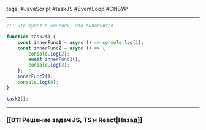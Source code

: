 tags: #JavaScript #taskJS #EventLoop #СИБУР
___

```js
//! что будет в консоли, что выполнится

function task2() {
    const innerFunc1 = async () => console.log(1);
    const innerFunc2 = async () => {
        console.log(2);
        await innerFunc1();
        console.log(3);
    };
    innerFunc2();
    console.log(4);
}

task2();
```

___
### [[011 Решение задач JS, TS и React|Назад]]
